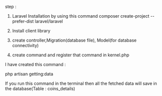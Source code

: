 step :

1) Laravel Installation by using this command
composer create-project --prefer-dist laravel/laravel
   
2) Install client library 
3) create controller,Migration(database file), Model(for database connectivity)
4) create command and register that command in kernel.php

I have created this command :

php artisan getting:data


If you run this command in the terminal then all the fetched data will save in the database(Table : coins_details)
